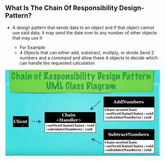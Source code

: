 ## What Is The Chain Of Responsibility Design-Pattern?

* A design pattern that sends data to an object and if that
  object cannot use said data, it may send the date over to 
  any number of other objects that may use it
  
  * For Example:
  * 4 Objects that can either add, substract, multiply, or divide
    Send 2 numbers and a command and allow these 4 objects to decide
    which can handle the requested calculation

![Chain_Of_Responsibility_Design_Pattern_Diagram](res/Chain-Of-Responsibility-Design-Pattern-UML-Diagram.png)